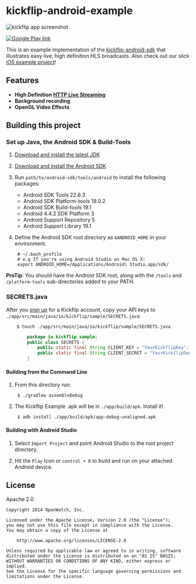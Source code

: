 # kickflip-android-example

![kickflip app screenshot](http://i.imgur.com/qcml2eQ.jpg)

[![Google Play link](http://steverichey.github.io/google-play-badge-svg/img/en_get.svg)](https://play.google.com/store/apps/details?id=io.kickflip.sample)

This is an example implementation of the [kickflip-android-sdk](https://github.com/Kickflip/kickflip-android-sdk) that
illustrates easy live, high definition HLS broadcasts. Also check out our slick [iOS example project](https://github.com/Kickflip/kickflip-ios-example)!


## Features

+ **High Definition [HTTP Live Streaming](http://en.wikipedia.org/wiki/HTTP_Live_Streaming)**
+ **Background recording**
+ **OpenGL Video Effects**

## Building this project

### Set up Java, the Android SDK & Build-Tools

1. [Download and install the latest JDK](http://www.oracle.com/technetwork/java/javase/downloads/index.html)
2. [Download and install the Android SDK](http://developer.android.com/sdk/)
3. Run `path/to/android-sdk/tools/android` to install the following packages:

	+ Android SDK Tools 22.6.3
	+ Android SDK Platform-tools 19.0.2
	+ Android SDK Build-tools 19.1
	+ Android 4.4.2 SDK Platform 3
	+ Android Support Repository 5
	+ Android Support Library 19.1


4. Define the Android SDK root directory as `$ANDROID_HOME` in your environment.

		# ~/.bash_profile
		# e.g If you're using Android Studio on Mac OS X:
		export ANDROID_HOME=/Applications/Android\ Studio.app/sdk/

**ProTip**: You should have the Android SDK root, along with the `/tools` and `/platform-tools` sub-directories added to your PATH.

### SECRETS.java

After you [sign up](https://kickflip.io) for a Kickflip account, copy your API keys to `./app/src/main/java/io/kickflip/sample/SECRETS.java`:

		$ touch ./app/src/main/java/io/kickflip/sample/SECRETS.java

```java
		package io.kickflip.sample;
		public class SECRETS {
		    public static final String CLIENT_KEY = "YourKickflipKey";
		    public static final String CLIENT_SECRET = "YourKickflipSecret";
		}
```


#### Building from the Command Line

1. From this directory run:

	    $ ./gradlew assembleDebug

2. The Kickflip Example .apk will be in `./app/build/apk`. Install it!

		$ adb install ./app/build/apk/app-debug-unaligned.apk
		
#### Building with Android Studio

1. Select `Import Project` and point Android Studio to the root project directory.

2. Hit the `Play` Icon or `control + R` to build and run on your attached Android device.


## License

Apache 2.0

	Copyright 2014 OpenWatch, Inc.

	Licensed under the Apache License, Version 2.0 (the "License");
	you may not use this file except in compliance with the License.
	You may obtain a copy of the License at

	    http://www.apache.org/licenses/LICENSE-2.0

	Unless required by applicable law or agreed to in writing, software
	distributed under the License is distributed on an "AS IS" BASIS,
	WITHOUT WARRANTIES OR CONDITIONS OF ANY KIND, either express or implied.
	See the License for the specific language governing permissions and
	limitations under the License.
